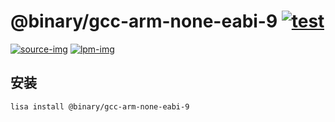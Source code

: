@binary/gcc-arm-none-eabi-9 [![test](https://github.com/LISTENAI/binary-gcc-arm-none-eabi-9/actions/workflows/test.yml/badge.svg)](https://github.com/LISTENAI/binary-gcc-arm-none-eabi-9/actions/workflows/test.yml)
==========

[![source-img]][source-url] [![lpm-img]][lpm-url]

## 安装

```
lisa install @binary/gcc-arm-none-eabi-9
```

[source-img]: https://img.shields.io/static/v1?style=flat-square&label=source&color=blue&message=9-2020-q2-update
[source-url]: https://developer.arm.com/tools-and-software/open-source-software/developer-tools/gnu-toolchain/gnu-rm/downloads/9-2020-q2-update
[lpm-img]: https://img.shields.io/badge/dynamic/json?style=flat-square&label=lpm&color=green&query=latestVersion&url=https%3A%2F%2Flpm.listenai.com%2Fapi%2Fcloud%2Fpackages%2Fdetail%3Fname%3D%40binary%2Fgcc-arm-none-eabi-9
[lpm-url]: https://lpm.listenai.com/lpm/info/?keyword=%40binary%2Fgcc-arm-none-eabi-9
